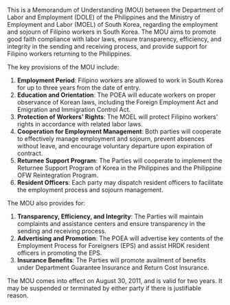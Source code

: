 This is a Memorandum of Understanding (MOU) between the Department of Labor and Employment (DOLE) of the Philippines and the Ministry of Employment and Labor (MOEL) of South Korea, regarding the employment and sojourn of Filipino workers in South Korea. The MOU aims to promote good faith compliance with labor laws, ensure transparency, efficiency, and integrity in the sending and receiving process, and provide support for Filipino workers returning to the Philippines.

The key provisions of the MOU include:

1. **Employment Period**: Filipino workers are allowed to work in South Korea for up to three years from the date of entry.
2. **Education and Orientation**: The POEA will educate workers on proper observance of Korean laws, including the Foreign Employment Act and Emigration and Immigration Control Act.
3. **Protection of Workers' Rights**: The MOEL will protect Filipino workers' rights in accordance with related labor laws.
4. **Cooperation for Employment Management**: Both parties will cooperate to effectively manage employment and sojourn, prevent absences without leave, and encourage voluntary departure upon expiration of contract.
5. **Returnee Support Program**: The Parties will cooperate to implement the Returnee Support Program of Korea in the Philippines and the Philippine OFW Reintegration Program.
6. **Resident Officers**: Each party may dispatch resident officers to facilitate the employment process and sojourn management.

The MOU also provides for:

1. **Transparency, Efficiency, and Integrity**: The Parties will maintain complaints and assistance centers and ensure transparency in the sending and receiving process.
2. **Advertising and Promotion**: The POEA will advertise key contents of the Employment Process for Foreigners (EPS) and assist HRDK resident officers in promoting the EPS.
3. **Insurance Benefits**: The Parties will promote availment of benefits under Department Guarantee Insurance and Return Cost Insurance.

The MOU comes into effect on August 30, 2011, and is valid for two years. It may be suspended or terminated by either party if there is justifiable reason.